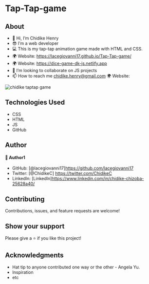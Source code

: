 # Tap-Tap-game
## About
* 👋 Hi, I’m Chidike Henry 
* 😎 I’m a web developer 
* 💻 This is my tap-tap animation game made with HTML and CSS.
* 🌍 Website:  https://lacegiovanni17.github.io/Tap-Tap-game/
* 🌍 Website:  https://dice-game-dk-js.netlify.app
* 💞️ I’m looking to collaborate on JS projects 
* 📫 How to reach me chidike.henry@gmail.com 
🌍 Website:   

![chidike taptap game](https://user-images.githubusercontent.com/30509335/204060404-e9dc9d8c-4efd-437c-a6ab-921809b4b30c.JPG)


## Technologies Used
* CSS
* HTML
* JS
* GitHub

## Author

#### 👤 Author1
- GitHub: [@lacegiovanni17]https://github.com/lacegiovanni17
- Twitter: [@ChidikeC] https://twitter.com/ChidikeC
- LinkedIn: [LinkedIn]https://www.linkedin.com/in/chidike-chizoba-25628a40/

## Contributing 
Contributions, issues, and feature requests are welcome!

## Show your support
Please give a ⭐️ if you like this project! 

## Acknowledgments
- Hat tip to anyone contributed one way or the other - Angela Yu.
- Inspiration
- etc

